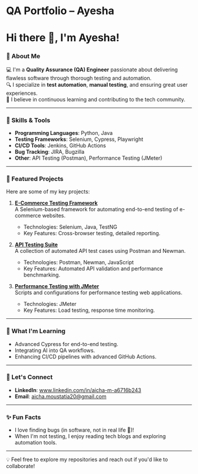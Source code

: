 # QA Portfolio – Ayesha

# Hi there 👋, I'm Ayesha!

### 🌟 About Me
💻 I'm a **Quality Assurance (QA) Engineer** passionate about delivering flawless software through thorough testing and automation.  
🔍 I specialize in **test automation**, **manual testing**, and ensuring great user experiences.  
🎯 I believe in continuous learning and contributing to the tech community.

---

### 🚀 Skills & Tools
- **Programming Languages**: Python, Java
- **Testing Frameworks**: Selenium, Cypress, Playwright
- **CI/CD Tools**: Jenkins, GitHub Actions
- **Bug Tracking**: JIRA, Bugzilla
- **Other**: API Testing (Postman), Performance Testing (JMeter)

---

### 📌 Featured Projects
Here are some of my key projects:

1. **[E-Commerce Testing Framework](https://github.com/Ayesha-sys-QA/ecommerce-testing-framework)**  
   A Selenium-based framework for automating end-to-end testing of e-commerce websites.  
   - Technologies: Selenium, Java, TestNG
   - Key Features: Cross-browser testing, detailed reporting.

2. **[API Testing Suite](https://github.com/Ayesha-sys-QA/api-testing-suite)**  
   A collection of automated API test cases using Postman and Newman.  
   - Technologies: Postman, Newman, JavaScript
   - Key Features: Automated API validation and performance benchmarking.

3. **[Performance Testing with JMeter](https://github.com/Ayesha-sys-QA/jmeter-performance-tests)**  
   Scripts and configurations for performance testing web applications.  
   - Technologies: JMeter
   - Key Features: Load testing, response time monitoring.

---

### 🌱 What I'm Learning
- Advanced Cypress for end-to-end testing.
- Integrating AI into QA workflows.
- Enhancing CI/CD pipelines with advanced GitHub Actions.

---

### 🤝 Let's Connect
- **LinkedIn**: www.linkedin.com/in/aicha-m-a6716b243
- **Email**: aicha.moustatia20@gmail.com  

---

### ✨ Fun Facts
- I love finding bugs (in software, not in real life 🐞)!
- When I'm not testing, I enjoy reading tech blogs and exploring automation tools.

---

💡 Feel free to explore my repositories and reach out if you'd like to collaborate!
